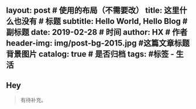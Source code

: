 layout:     post                    # 使用的布局（不需要改）
title:      这里什么也没有               # 标题 
subtitle:   Hello World, Hello Blog #副标题
date:       2019-02-28              # 时间
author:     HX                      # 作者
header-img: img/post-bg-2015.jpg    #这篇文章标题背景图片
catalog: true                       # 是否归档
tags:                               #标签
    - 生活
---

## Hey
>有待补充。

